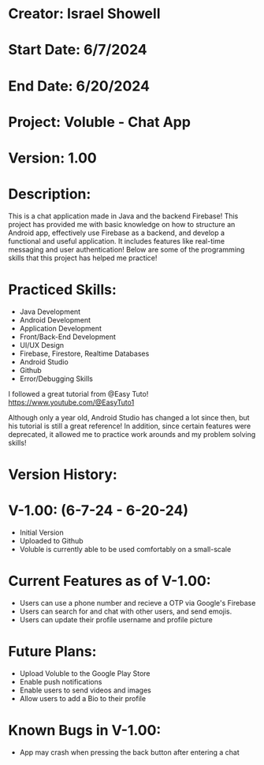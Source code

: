 # Creator: Israel Showell
# Start Date: 6/7/2024
# End Date: 6/20/2024
# Project: Voluble - Chat App
# Version: 1.00

# Description:
This is a chat application made in Java and the backend Firebase!
This project has provided me with basic knowledge on how to structure an Android app, effectively use Firebase as a backend, and develop a functional and useful application.
It includes features like real-time messaging and user authentication!
Below are some of the programming skills that this project has helped me practice!

# Practiced Skills:
- Java Development
- Android Development
- Application Development
- Front/Back-End Development
- UI/UX Design
- Firebase, Firestore, Realtime Databases
- Android Studio
- Github
- Error/Debugging Skills

I followed a great tutorial from @Easy Tuto!
https://www.youtube.com/@EasyTuto1

Although only a year old, Android Studio has changed a lot since then, but his tutorial is still a great reference!
In addition, since certain features were deprecated, it allowed me to practice work arounds and my problem solving skills!


# Version History:
# V-1.00: (6-7-24 - 6-20-24)
- Initial Version 
- Uploaded to Github 
- Voluble is currently able to be used comfortably on a small-scale <br>

# Current Features as of V-1.00:
- Users can use a phone number and recieve a OTP via Google's Firebase
- Users can search for and chat with other users, and send emojis.
- Users can update their profile username and profile picture


# Future Plans:
- Upload Voluble to the Google Play Store
- Enable push notifications 
- Enable users to send videos and images
- Allow users to add a Bio to their profile


# Known Bugs in V-1.00:
- App may crash when pressing the back button after entering a chat


